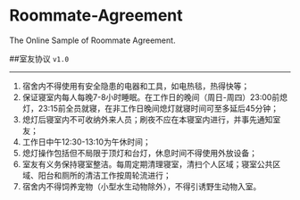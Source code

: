 ﻿# Roommate-Agreement
The Online Sample of Roommate Agreement.

##室友协议 `v1.0`

----

1. 宿舍内不得使用有安全隐患的电器和工具，如电热毯，热得快等；
2. 保证寝室内每人每晚7-8小时睡眠。在工作日的晚间（周日-周四）23:00前熄灯，23:15前全员就寝，在非工作日晚间熄灯就寝时间可至多延后45分钟；
3. 熄灯后寝室内不可收纳外来人员；刷夜不应在本寝室内进行，并事先通知室友；
4. 工作日中午12:30-13:10为午休时间；
5. 熄灯操作包括但不局限于顶灯和台灯，休息时间不得使用外放设备；
6. 室友有义务保持寝室整洁。每周定期清理寝室，清扫个人区域；寝室公共区域、阳台和厕所的清洁工作按周轮流进行；
7. 宿舍内不得饲养宠物（小型水生动物除外），不得引诱野生动物入室。